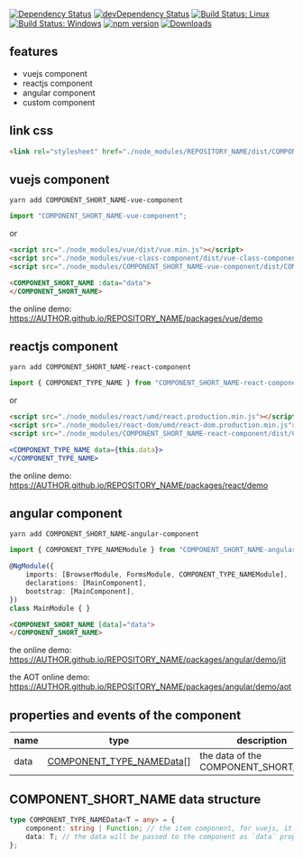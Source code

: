 
[![Dependency Status](https://david-dm.org/AUTHOR/REPOSITORY_NAME.svg)](https://david-dm.org/AUTHOR/REPOSITORY_NAME)
[![devDependency Status](https://david-dm.org/AUTHOR/REPOSITORY_NAME/dev-status.svg)](https://david-dm.org/AUTHOR/REPOSITORY_NAME#info=devDependencies)
[![Build Status: Linux](https://travis-ci.org/AUTHOR/REPOSITORY_NAME.svg?branch=master)](https://travis-ci.org/AUTHOR/REPOSITORY_NAME)
[![Build Status: Windows](https://ci.appveyor.com/api/projects/status/github/AUTHOR/REPOSITORY_NAME?branch=master&svg=true)](https://ci.appveyor.com/project/AUTHOR/REPOSITORY_NAME/branch/master)
[![npm version](https://badge.fury.io/js/REPOSITORY_NAME.svg)](https://badge.fury.io/js/REPOSITORY_NAME)
[![Downloads](https://img.shields.io/npm/dm/REPOSITORY_NAME.svg)](https://www.npmjs.com/package/REPOSITORY_NAME)

## features

+ vuejs component
+ reactjs component
+ angular component
+ custom component

## link css

```html
<link rel="stylesheet" href="./node_modules/REPOSITORY_NAME/dist/COMPONENT_SHORT_NAME.min.css" />
```

## vuejs component

`yarn add COMPONENT_SHORT_NAME-vue-component`

```ts
import "COMPONENT_SHORT_NAME-vue-component";
```

or

```html
<script src="./node_modules/vue/dist/vue.min.js"></script>
<script src="./node_modules/vue-class-component/dist/vue-class-component.min.js"></script>
<script src="./node_modules/COMPONENT_SHORT_NAME-vue-component/dist/COMPONENT_SHORT_NAME-vue-component.min.js"></script>
```

```html
<COMPONENT_SHORT_NAME :data="data">
</COMPONENT_SHORT_NAME>
```

the online demo: <https://AUTHOR.github.io/REPOSITORY_NAME/packages/vue/demo>

## reactjs component

`yarn add COMPONENT_SHORT_NAME-react-component`

```ts
import { COMPONENT_TYPE_NAME } from "COMPONENT_SHORT_NAME-react-component";
```

or

```html
<script src="./node_modules/react/umd/react.production.min.js"></script>
<script src="./node_modules/react-dom/umd/react-dom.production.min.js"></script>
<script src="./node_modules/COMPONENT_SHORT_NAME-react-component/dist/COMPONENT_SHORT_NAME-react-component.min.js"></script>
```

```jsx
<COMPONENT_TYPE_NAME data={this.data}>
</COMPONENT_TYPE_NAME>
```

the online demo: <https://AUTHOR.github.io/REPOSITORY_NAME/packages/react/demo>

## angular component

`yarn add COMPONENT_SHORT_NAME-angular-component`

```ts
import { COMPONENT_TYPE_NAMEModule } from "COMPONENT_SHORT_NAME-angular-component";

@NgModule({
    imports: [BrowserModule, FormsModule, COMPONENT_TYPE_NAMEModule],
    declarations: [MainComponent],
    bootstrap: [MainComponent],
})
class MainModule { }
```

```html
<COMPONENT_SHORT_NAME [data]="data">
</COMPONENT_SHORT_NAME>
```

the online demo: <https://AUTHOR.github.io/REPOSITORY_NAME/packages/angular/demo/jit>

the AOT online demo: <https://AUTHOR.github.io/REPOSITORY_NAME/packages/angular/demo/aot>

## properties and events of the component

name | type | description
--- | --- | ---
data | [COMPONENT_TYPE_NAMEData](#COMPONENT_SHORT_NAME-data-structure)[] | the data of the COMPONENT_SHORT_NAME

## COMPONENT_SHORT_NAME data structure

```ts
type COMPONENT_TYPE_NAMEData<T = any> = {
    component: string | Function; // the item component, for vuejs, it is the component name, for reactjs, it is the class object
    data: T; // the data will be passed to the component as `data` props
};
```
